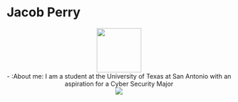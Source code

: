 # Jacob Perry
<div id="header" align="center">
  <img src="https://media.giphy.com/media/gjrYDwbjnK8x36xZIO/giphy.gif" width="100"/>
  
</div>
<div align="center">
  - :About me: I am a student at the University of Texas at San Antonio with an aspiration for a Cyber Security Major
</div>
<div>
</div>
<div align="center">
  <img src="https://img.shields.io/badge/LinkedIn-blue?logo=linked&logoColor=white&style=for-the-badge"
</div>
